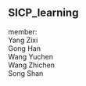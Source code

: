 ## SICP_learning

member:
</br>Yang Zixi
</br>Gong Han
</br>Wang Yuchen
</br>Wang Zhichen
</br>Song Shan
